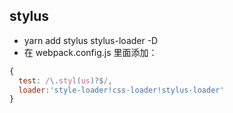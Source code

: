 ## stylus
 - yarn add stylus stylus-loader -D
 - 在 webpack.config.js 里面添加：
  ```js
  {
    test: /\.styl(us)?$/,
    loader:'style-loader!css-loader!stylus-loader'
  }
  ```
